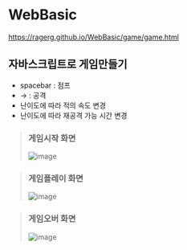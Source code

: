 # WebBasic

https://ragerg.github.io/WebBasic/game/game.html

## 자바스크립트로 게임만들기
- spacebar : 점프
- → : 공격
- 난이도에 따라 적의 속도 변경
- 난이도에 따라 재공격 가능 시간 변경

>### 게임시작 화면
>![image](https://github.com/Ragerg/WebBasic/assets/126847907/04afbfa6-057c-4bd0-94b0-140ef82a678f)

>### 게임플레이 화면
>![image](https://github.com/Ragerg/WebBasic/assets/126847907/0fd12949-ce95-49d0-8022-b1acad04c213)

>### 게임오버 화면
>![image](https://github.com/Ragerg/WebBasic/assets/126847907/f28d2277-60fc-46b4-a37b-d4db386ffbe9)
